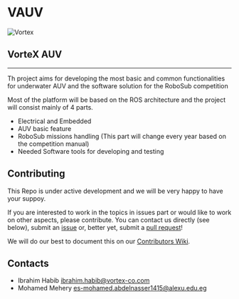 # VAUV

![Vortex](./vortexLogoupdate.jpg)

## VorteX AUV

---------

Th project aims for developing the most basic and common functionalities for underwater AUV and the software solution for the RoboSub competition 

Most of the platform will be based on the ROS architecture and the project will consist mainly of 4 parts.
* Electrical and Embedded 
* AUV basic feature
* RoboSub missions handling (This part will change every year based on the competition manual)
* Needed Software tools for developing and testing 

## Contributing

This Repo is under active development and we will be very happy to have your suppoy.

If you are interested to work in the topics in issues part or would like to work on other aspects, please contribute.  You can contact us directly (see below), submit an [issue](https://github.com/VorteX-co/VAUV/issues) or, better yet, submit a [pull request](https://github.com/VorteX-co/VAUV/pulls)!

We will do our best to document this on our [Contributors Wiki](https://github.com/VorteX-co/VAUV/wiki).

## Contacts

* Ibrahim Habib <ibrahim.habib@vortex-co.com>
* Mohamed Mehery <es-mohamed.abdelnasser1415@alexu.edu.eg>
